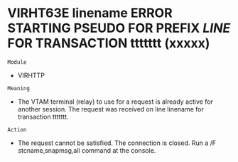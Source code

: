 # VIRHT63E linename ERROR STARTING PSEUDO FOR PREFIX $LINE$ FOR TRANSACTION ttttttt (xxxxx)

`Module`
- VIRHTTP

`Meaning`
- The VTAM terminal (relay) to use for a request is already active for another session. The request was received on line linename for transaction ttttttt.

`Action`
- The request cannot be satisfied. The connection is closed. Run a /F stcname,snapmsg,all command at the console.
